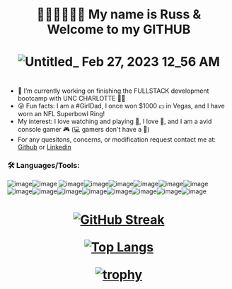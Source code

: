 # <h1 align="center"> 👋🏾👋🏾👋🏾 My name is Russ & Welcome to my GITHUB
<h1 align="center">
  
![Untitled_ Feb 27, 2023 12_56 AM](https://user-images.githubusercontent.com/114961971/221488012-1433be68-4ef2-4eea-b03b-572fee8f3390.gif)

#
- 🔭 I’m currently working on finishing the FULLSTACK development bootcamp with UNC CHARLOTTE 🤙🏾
- 😜 Fun facts: I am a #GirlDad, I once won $1000 💵 in Vegas, and I have worn an NFL Superbowl Ring!
- My interest: I love watching and playing 🏀, I love 🎣, and I am a avid console gamer 🎮 (💻 gamers don't have a 🐄)
- For any quesitons, concerns, or modification request contact me at: [Github](https://github.com/RussC22) or [Linkedin](https://www.linkedin.com/in/tavarus-cherry/)


### 🛠️ Languages/Tools:
![image](https://user-images.githubusercontent.com/114961971/221484421-8a2b31fe-c6d6-4f6a-b15b-87c6c3708c36.png)![image](https://user-images.githubusercontent.com/114961971/221488713-816433e2-473e-4a46-be3c-eb2b0589d301.png) ![image](https://user-images.githubusercontent.com/114961971/221488763-11266cac-b89e-4d52-a727-2417d8a598c2.png)![image](https://user-images.githubusercontent.com/114961971/221488805-b67d71e2-1073-48dc-b8e4-ec8d4c9de8ab.png)![image](https://user-images.githubusercontent.com/114961971/221488849-c1dc5a02-d2e7-4be0-9036-45a47dadbef0.png)![image](https://user-images.githubusercontent.com/114961971/221488931-8ef0e2db-25bb-4c45-b876-35893402c21c.png)![image](https://user-images.githubusercontent.com/114961971/221488982-6ad248ef-104a-400e-a869-242b4fba730b.png)![image](https://user-images.githubusercontent.com/114961971/221489053-7300e18e-f126-4a6e-ba92-bcd49836f3ca.png)![image](https://user-images.githubusercontent.com/114961971/221489235-2198d958-4a4b-4283-9fb8-5bb33c8c4838.png)![image](https://user-images.githubusercontent.com/114961971/221489266-e645c033-20d4-4012-8e06-6405170c352e.png)![image](https://user-images.githubusercontent.com/114961971/221489307-4a30a382-923d-430f-9e30-a922d5854a1c.png)![image](https://user-images.githubusercontent.com/114961971/221489395-de30c455-ce78-4f3b-8e8a-a3175641eede.png)![image](https://user-images.githubusercontent.com/114961971/221489607-5f9300c0-457e-43e0-8cfe-0ee763b9b0cc.png)![image](https://user-images.githubusercontent.com/114961971/221489633-c481a5f8-a9c9-4498-bb70-b38cde0c7cd2.png)![image](https://user-images.githubusercontent.com/114961971/221489683-8a9ec908-641c-4984-b942-d15bc3cdc0f7.png)![image](https://user-images.githubusercontent.com/114961971/221489755-a6ceb01b-cbc4-40df-b48b-0ac0b55a3a3c.png)

##
  <h1 align="center">
    
[![GitHub Streak](https://streak-stats.demolab.com/?user=RussC22&&theme=chartreuse-dark)](https://git.io/streak-stats)

[![Top Langs](https://github-readme-stats.vercel.app/api/top-langs/?username=RussC22&theme=chartreuse-dark)](https://github.com/RussC22/github-readme-stats)

[![trophy](https://github-profile-trophy.vercel.app/?username=RussC22&&theme=matrix)](https://github.com/RussC22/github-profile-trophy)


